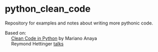 # python_clean_code

Repository for examples and notes about writing more pythonic code.

Based on: <br>
  &nbsp;&nbsp;&nbsp;&nbsp; <a href="https://www.packtpub.com/product/clean-code-in-python/9781788835831">Clean Code in Python</a> by Mariano Anaya <br>
  &nbsp;&nbsp;&nbsp;&nbsp; Reymond Hettinger <a href="https://www.youtube.com/playlist?list=PLRVdut2KPAguz3xcd22i_o_onnmDKj3MA">talks</a>
